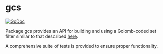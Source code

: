 gcs
==========

[![GoDoc](https://godoc.org/github.com/decred/dcrd/gcs?status.png)](http://godoc.org/github.com/decred/dcrd/gcs)

Package gcs provides an API for building and using a Golomb-coded set filter
similar to that described [here](http://giovanni.bajo.it/post/47119962313/golomb-coded-sets-smaller-than-bloom-filters).

A comprehensive suite of tests is provided to ensure proper functionality.
